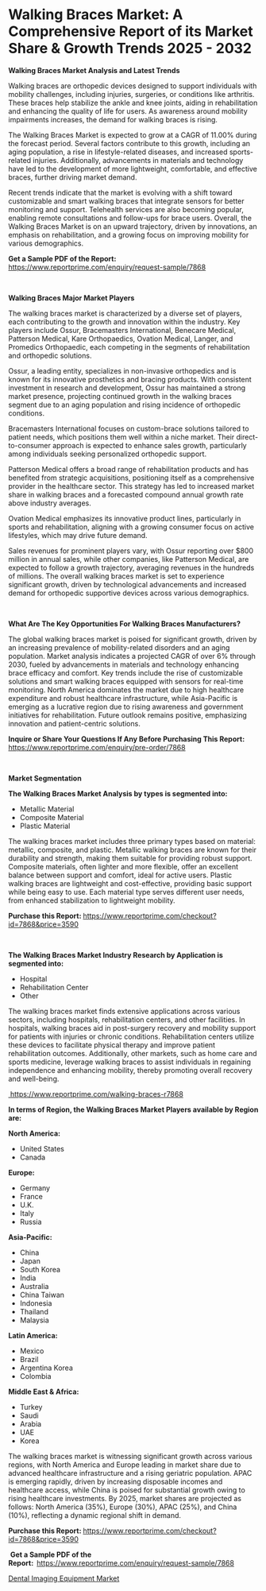 <p><h1>Walking Braces Market: A Comprehensive Report of its Market Share & Growth Trends 2025 - 2032</h1></p><p><strong>Walking Braces Market Analysis and Latest Trends</strong></p>
<p><p>Walking braces are orthopedic devices designed to support individuals with mobility challenges, including injuries, surgeries, or conditions like arthritis. These braces help stabilize the ankle and knee joints, aiding in rehabilitation and enhancing the quality of life for users. As awareness around mobility impairments increases, the demand for walking braces is rising.</p><p>The Walking Braces Market is expected to grow at a CAGR of 11.00% during the forecast period. Several factors contribute to this growth, including an aging population, a rise in lifestyle-related diseases, and increased sports-related injuries. Additionally, advancements in materials and technology have led to the development of more lightweight, comfortable, and effective braces, further driving market demand.</p><p>Recent trends indicate that the market is evolving with a shift toward customizable and smart walking braces that integrate sensors for better monitoring and support. Telehealth services are also becoming popular, enabling remote consultations and follow-ups for brace users. Overall, the Walking Braces Market is on an upward trajectory, driven by innovations, an emphasis on rehabilitation, and a growing focus on improving mobility for various demographics.</p></p>
<p><strong>Get a Sample PDF of the Report:&nbsp;</strong> <a href="https://www.reportprime.com/enquiry/request-sample/7868?utm_campaign=2273&utm_medium=2&utm_source=Github&utm_content=ia&utm_term=19032025&utm_id=walking-braces">https://www.reportprime.com/enquiry/request-sample/7868</a></p>
<p>&nbsp;</p>
<p><strong>Walking Braces Major Market Players</strong></p>
<p><p>The walking braces market is characterized by a diverse set of players, each contributing to the growth and innovation within the industry. Key players include Ossur, Bracemasters International, Benecare Medical, Patterson Medical, Kare Orthopaedics, Ovation Medical, Langer, and Promedics Orthopaedic, each competing in the segments of rehabilitation and orthopedic solutions.</p><p>Ossur, a leading entity, specializes in non-invasive orthopedics and is known for its innovative prosthetics and bracing products. With consistent investment in research and development, Ossur has maintained a strong market presence, projecting continued growth in the walking braces segment due to an aging population and rising incidence of orthopedic conditions.</p><p>Bracemasters International focuses on custom-brace solutions tailored to patient needs, which positions them well within a niche market. Their direct-to-consumer approach is expected to enhance sales growth, particularly among individuals seeking personalized orthopedic support.</p><p>Patterson Medical offers a broad range of rehabilitation products and has benefited from strategic acquisitions, positioning itself as a comprehensive provider in the healthcare sector. This strategy has led to increased market share in walking braces and a forecasted compound annual growth rate above industry averages.</p><p>Ovation Medical emphasizes its innovative product lines, particularly in sports and rehabilitation, aligning with a growing consumer focus on active lifestyles, which may drive future demand.</p><p>Sales revenues for prominent players vary, with Ossur reporting over $800 million in annual sales, while other companies, like Patterson Medical, are expected to follow a growth trajectory, averaging revenues in the hundreds of millions. The overall walking braces market is set to experience significant growth, driven by technological advancements and increased demand for orthopedic supportive devices across various demographics.</p></p>
<p>&nbsp;</p>
<p><strong>What Are The Key Opportunities For Walking Braces Manufacturers?</strong></p>
<p><p>The global walking braces market is poised for significant growth, driven by an increasing prevalence of mobility-related disorders and an aging population. Market analysis indicates a projected CAGR of over 6% through 2030, fueled by advancements in materials and technology enhancing brace efficacy and comfort. Key trends include the rise of customizable solutions and smart walking braces equipped with sensors for real-time monitoring. North America dominates the market due to high healthcare expenditure and robust healthcare infrastructure, while Asia-Pacific is emerging as a lucrative region due to rising awareness and government initiatives for rehabilitation. Future outlook remains positive, emphasizing innovation and patient-centric solutions.</p></p>
<p><strong>Inquire or Share Your Questions If Any Before Purchasing This Report:</strong> <a href="https://www.reportprime.com/enquiry/pre-order/7868?utm_campaign=2273&utm_medium=2&utm_source=Github&utm_content=ia&utm_term=19032025&utm_id=walking-braces">https://www.reportprime.com/enquiry/pre-order/7868</a></p>
<p>&nbsp;</p>
<p><strong>Market Segmentation</strong></p>
<p><strong>The Walking Braces Market Analysis by types is segmented into:</strong></p>
<p><ul><li>Metallic Material</li><li>Composite Material</li><li>Plastic Material</li></ul></p>
<p><p>The walking braces market includes three primary types based on material: metallic, composite, and plastic. Metallic walking braces are known for their durability and strength, making them suitable for providing robust support. Composite materials, often lighter and more flexible, offer an excellent balance between support and comfort, ideal for active users. Plastic walking braces are lightweight and cost-effective, providing basic support while being easy to use. Each material type serves different user needs, from enhanced stabilization to lightweight mobility.</p></p>
<p><strong>Purchase this Report:&nbsp;</strong><a href="https://www.reportprime.com/checkout?id=7868&price=3590&utm_campaign=2273&utm_medium=2&utm_source=Github&utm_content=ia&utm_term=19032025&utm_id=walking-braces">https://www.reportprime.com/checkout?id=7868&price=3590</a></p>
<p>&nbsp;</p>
<p><strong>The Walking Braces Market Industry Research by Application is segmented into:</strong></p>
<p><ul><li>Hospital</li><li>Rehabilitation Center</li><li>Other</li></ul></p>
<p><p>The walking braces market finds extensive applications across various sectors, including hospitals, rehabilitation centers, and other facilities. In hospitals, walking braces aid in post-surgery recovery and mobility support for patients with injuries or chronic conditions. Rehabilitation centers utilize these devices to facilitate physical therapy and improve patient rehabilitation outcomes. Additionally, other markets, such as home care and sports medicine, leverage walking braces to assist individuals in regaining independence and enhancing mobility, thereby promoting overall recovery and well-being.</p></p>
<p><a href="https://www.reportprime.com/walking-braces-r7868?utm_campaign=2273&utm_medium=2&utm_source=Github&utm_content=ia&utm_term=19032025&utm_id=walking-braces">&nbsp;https://www.reportprime.com/walking-braces-r7868</a></p>
<p><strong>In terms of Region, the Walking Braces Market Players available by Region are:</strong></p>
<p>
    <p> <strong> North America: </strong>
        <ul>
            <li>United States</li>
            <li>Canada</li>
        </ul>
        </p> 
    <p> <strong> Europe: </strong>
        <ul>
            <li>Germany</li>
            <li>France</li>
            <li>U.K.</li>
            <li>Italy</li>
            <li>Russia</li>
        </ul>
        </p> 
    <p> <strong> Asia-Pacific: </strong>
        <ul>
            <li>China</li>
            <li>Japan</li>
            <li>South Korea</li>
            <li>India</li>
            <li>Australia</li>
            <li>China Taiwan</li>
            <li>Indonesia</li>
            <li>Thailand</li>
            <li>Malaysia</li>
        </ul>
        </p> 
    <p> <strong> Latin America: </strong>
        <ul>
            <li>Mexico</li>
            <li>Brazil</li>
            <li>Argentina Korea</li>
            <li>Colombia</li>
        </ul>
        </p> 
    <p> <strong> Middle East & Africa: </strong>
        <ul>
            <li>Turkey</li>
            <li>Saudi</li>
            <li>Arabia</li>
            <li>UAE</li>
            <li>Korea</li>
        </ul>
    </p>
    </p>
<p><p>The walking braces market is witnessing significant growth across various regions, with North America and Europe leading in market share due to advanced healthcare infrastructure and a rising geriatric population. APAC is emerging rapidly, driven by increasing disposable incomes and healthcare access, while China is poised for substantial growth owing to rising healthcare investments. By 2025, market shares are projected as follows: North America (35%), Europe (30%), APAC (25%), and China (10%), reflecting a dynamic regional shift in demand.</p></p>
<p><strong>Purchase this Report: </strong><a href="https://www.reportprime.com/checkout?id=7868&price=3590&utm_campaign=2273&utm_medium=2&utm_source=Github&utm_content=ia&utm_term=19032025&utm_id=walking-braces">https://www.reportprime.com/checkout?id=7868&price=3590</a></p>
<p>&nbsp;<strong>Get a Sample PDF of the Report:&nbsp;&nbsp;</strong><a href="https://www.reportprime.com/enquiry/request-sample/7868?utm_campaign=2273&utm_medium=2&utm_source=Github&utm_content=ia&utm_term=19032025&utm_id=walking-braces">https://www.reportprime.com/enquiry/request-sample/7868</a></p>
<p><strong></strong></p>
<p><p><a href="https://github.com/claracpegios/Market-Research-Report-List-1/blob/main/dental-imaging-equipment-market.md?utm_campaign=2273&utm_medium=2&utm_source=Github&utm_content=ia&utm_term=19032025&utm_id=walking-braces">Dental Imaging Equipment Market</a></p></p>
